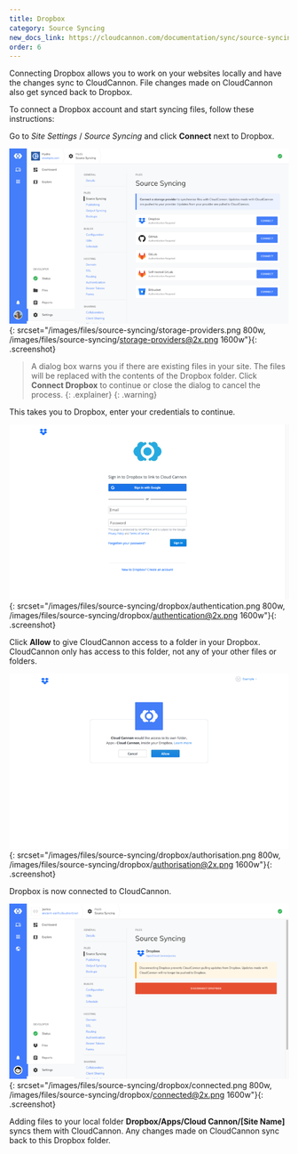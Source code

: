 ```yaml
---
title: Dropbox
category: Source Syncing
new_docs_link: https://cloudcannon.com/documentation/sync/source-syncing/dropbox/
order: 6
---
```


Connecting Dropbox allows you to work on your websites locally and have the changes sync to CloudCannon. File changes made on CloudCannon also get synced back to Dropbox.

To connect a Dropbox account and start syncing files, follow these instructions:

Go to *Site Settings* / *Source Syncing* and click **Connect** next to Dropbox.

![Storage Providers interface](/images/files/source-syncing/storage-providers.png){: srcset="/images/files/source-syncing/storage-providers.png 800w, /images/files/source-syncing/storage-providers@2x.png 1600w"}{: .screenshot}

> A dialog box warns you if there are existing files in your site. The files will be replaced with the contents of the Dropbox folder. Click **Connect Dropbox** to continue or close the dialog to cancel the process.
{: .explainer}
{: .warning}

This takes you to Dropbox, enter your credentials to continue.

![Dropbox authentication](/images/files/source-syncing/dropbox/authentication.png){: srcset="/images/files/source-syncing/dropbox/authentication.png 800w, /images/files/source-syncing/dropbox/authentication@2x.png 1600w"}{: .screenshot}

Click **Allow** to give CloudCannon access to a folder in your Dropbox. CloudCannon only has access to this folder, not any of your other files or folders.

![Dropbox authorisation](/images/files/source-syncing/dropbox/authorisation.png){: srcset="/images/files/source-syncing/dropbox/authorisation.png 800w, /images/files/source-syncing/dropbox/authorisation@2x.png 1600w"}{: .screenshot}

Dropbox is now connected to CloudCannon.

![Storage Providers interface with Dropbox connected](/images/files/source-syncing/dropbox/connected.png){: srcset="/images/files/source-syncing/dropbox/connected.png 800w, /images/files/source-syncing/dropbox/connected@2x.png 1600w"}{: .screenshot}

Adding files to your local folder **Dropbox/Apps/Cloud Cannon/[Site Name]** syncs them with CloudCannon. Any changes made on CloudCannon sync back to this Dropbox folder.
